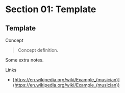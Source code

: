 # Section 01: Template

## Template
Concept
> Concept definition.

Some extra notes.

Links
- [https://en.wikipedia.org/wiki/Example_(musician)](https://en.wikipedia.org/wiki/Example_(musician))
